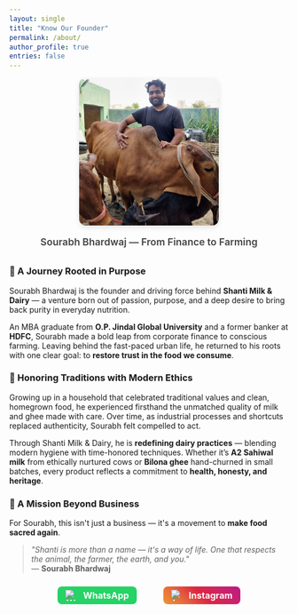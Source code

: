 ```yaml
---
layout: single
title: "Know Our Founder"
permalink: /about/
author_profile: true
entries: false
---
```


<div style="text-align: center; margin-bottom: 2rem;">
  <img src="/assets/img/photo.jpg" alt="Sourabh Bhardwaj - Founder" style="max-width: 50%; border-radius: 12px; box-shadow: 0 4px 10px rgba(0,0,0,0.1);">
  <figcaption style="font-weight: 600; font-size: 1.1rem; color: #444; margin-top: 1rem;">
    Sourabh Bhardwaj — From Finance to Farming
  </figcaption>
</div>

### 🌱 A Journey Rooted in Purpose

Sourabh Bhardwaj is the founder and driving force behind **Shanti Milk & Dairy** — a venture born out of passion, purpose, and a deep desire to bring back purity in everyday nutrition.

An MBA graduate from **O.P. Jindal Global University** and a former banker at **HDFC**, Sourabh made a bold leap from corporate finance to conscious farming. Leaving behind the fast-paced urban life, he returned to his roots with one clear goal: to **restore trust in the food we consume**.

### 🐄 Honoring Traditions with Modern Ethics

Growing up in a household that celebrated traditional values and clean, homegrown food, he experienced firsthand the unmatched quality of milk and ghee made with care. Over time, as industrial processes and shortcuts replaced authenticity, Sourabh felt compelled to act.

Through Shanti Milk & Dairy, he is **redefining dairy practices** — blending modern hygiene with time-honored techniques. Whether it’s **A2 Sahiwal milk** from ethically nurtured cows or **Bilona ghee** hand-churned in small batches, every product reflects a commitment to **health, honesty, and heritage**.

### 💚 A Mission Beyond Business

For Sourabh, this isn't just a business — it's a movement to **make food sacred again**.

> *"Shanti is more than a name — it's a way of life. One that respects the animal, the farmer, the earth, and you."*  
> — **Sourabh Bhardwaj**

<div style="text-align: center; margin-top: 1.5rem; display: flex; justify-content: center; gap: 3rem; flex-wrap: wrap;">

  <a href="https://wa.me/919643011465" target="_blank" style="display: inline-flex; align-items: center; gap: 12px; padding: 6px 14px; background-color: #25D366; color: white; border-radius: 8px; font-weight: 700; text-decoration: none; font-size: 1rem; line-height: 1;">
    <img class = "no-border" src="https://upload.wikimedia.org/wikipedia/commons/5/5e/WhatsApp_icon.png" alt="WhatsApp Icon" width="20" height="20" style="display: inline-block;">
    WhatsApp
  </a>

  <a href="https://www.instagram.com/shantimilkdairy" target="_blank" style="display: inline-flex; align-items: center; gap: 12px; padding: 6px 14px; background: linear-gradient(45deg, #f09433, #e6683c, #dc2743, #cc2366, #bc1888); color: white; border-radius: 8px; font-weight: 700; text-decoration: none; font-size: 1rem; line-height: 1;">
    <img class = "no-border" src="https://upload.wikimedia.org/wikipedia/commons/a/a5/Instagram_icon.png" alt="Instagram Icon" width="20" height="20" style="display: inline-block;">
    Instagram
  </a>

</div>



